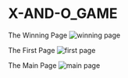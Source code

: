 # X-AND-O_GAME
The Winning Page 
![winning page](https://github.com/user-attachments/assets/e7b8693a-5256-45a3-af53-809b3600a753)
      


The First Page
![first page](https://github.com/user-attachments/assets/fbe04ad9-d5b4-484b-b8fe-1c10d29e6f37)
    

    
The Main Page
![main page](https://github.com/user-attachments/assets/e31ca9c3-4cdc-4af6-95e3-b2b7eec90393)
